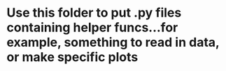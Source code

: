 # Use this folder to put .py files containing helper funcs...for example, something to read in data, or make specific plots
